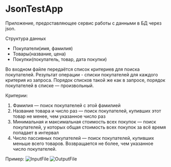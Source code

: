 # JsonTestApp
Приложение, предоставляющее сервис работы с данными в БД через json.

Структура данных
* Покупатели(имя, фамилия)
* Товары(название, цена)
* Покупки(покупатель, товар, дата покупки)

Во входном файле передаётся список критериев для поиска покупателей. 
Результат операции - списки покупателей для каждого критерия из запроса. 
Порядок списков такой же как в запросе, порядок покупателей в списке — произвольный.

Критерии:
1. Фамилия — поиск покупателей с этой фамилией
2. Название товара и число раз — поиск покупателей, купивших этот товар не менее, чем указанное число раз
3. Минимальная и максимальная стоимость всех покупок — поиск покупателей, у которых общая стоимость всех покупок за всё время попадает в интервал
4. Число пассивных покупателей — поиск покупателей, купивших меньше всего товаров. Возвращается не более, чем указанное число покупателей.

Пример:
![InputFile](https://sun9-49.userapi.com/dhfWqEzPMyRV18q6gkR9MKPKBTFmmDAOb6JgrQ/tbZqa8t4c08.jpg)
![OutputFile](https://sun9-49.userapi.com/IsL4zVpGf3TRnsAvjrAmiTFcjU4JPlShDyZUEw/EdOsqZGrW4M.jpg)
        
